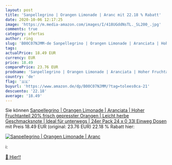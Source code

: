 ```yaml
---
layout: post
title: 'Sanpellegrino | Orangen Limonade | Aranc mit 22.18 % Rabatt'
date: 2020-10-06 12:17:25
image: 'https://m.media-amazon.com/images/I/418UGddNsTL._SL200_.jpg'
comments: true
category: ofertas
author: ring
slug: 'B00C07NJMM-de Sanpellegrino | Orangen Limonade | Aranciata | Hoher...'
tags: 
actualPrice: 18.49 EUR
currency: EUR
price: 18.49
comparePrice: 23.76 EUR
prodname: 'Sanpellegrino | Orangen Limonade | Aranciata | Hoher Fruchtanteil 20% frisch gepresster Orangen | Leicht herbe Geschmacksnote | Ideal für unterwegs | 24er Pack  24 x 0 33l  Einweg Dosen'
country: 'de'
flag: '🇩🇪'
buyurl: 'https://www.amazon.de/dp/B00C07NJMM/?tag=tolees0ca-21'
descuento: '22.18'
average: '18.49'
---
```


Sie können [Sanpellegrino | Orangen Limonade | Aranciata | Hoher Fruchtanteil 20% frisch gepresster Orangen | Leicht herbe Geschmacksnote | Ideal für unterwegs | 24er Pack  24 x 0 33l  Einweg Dosen](https://www.amazon.de/dp/B00C07NJMM/?tag=tolees0ca-21) mit Preis 18.49 EUR (original: 23.76 EUR) 22.18 % Rabatt hier:

[![Sanpellegrino | Orangen Limonade | Aranc](https://m.media-amazon.com/images/I/418UGddNsTL._SL200_.jpg)](https://www.amazon.de/dp/B00C07NJMM/?tag=tolees0ca-21)

ℹ️:


[🛒 Hier!!](https://www.amazon.de/dp/B00C07NJMM/?tag=tolees0ca-21)
